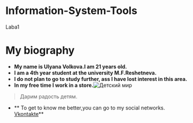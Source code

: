 # Information-System-Tools
Laba1
# My biography
- **My name is Ulyana Volkova.I am 21 years old.**
- **I am a 4th year student at the university M.F.Reshetneva.**
- **I do not plan to go to study further, ass I have lost interest in this area.**
- **In my free time I work in a store.**![Детский мир](https://user-images.githubusercontent.com/112747886/188261328-1777376b-2618-487b-908d-4320f6e6cf02.png)
> Дарим радость детям.
- ** To get to know me better,you can go to my social networks. [Vkontakte](https://vk.com/feed)**

